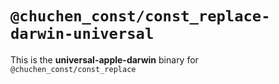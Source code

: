 # `@chuchen_const/const_replace-darwin-universal`

This is the **universal-apple-darwin** binary for `@chuchen_const/const_replace`
